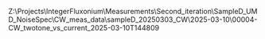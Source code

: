 Z:\Projects\IntegerFluxonium\Measurements\Second_iteration\SampleD_UMD_NoiseSpec\CW_meas_data\sampleD_20250303_CW\2025-03-10\00004-CW_twotone_vs_current_2025-03-10T144809
